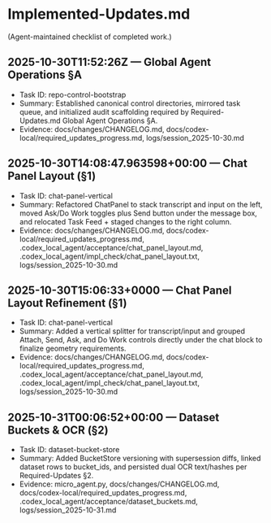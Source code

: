 # Implemented-Updates.md

(Agent-maintained checklist of completed work.)

## 2025-10-30T11:52:26Z — Global Agent Operations §A
- Task ID: repo-control-bootstrap
- Summary: Established canonical control directories, mirrored task queue, and initialized audit scaffolding required by Required-Updates.md Global Agent Operations §A.
- Evidence: docs/changes/CHANGELOG.md, docs/codex-local/required_updates_progress.md, logs/session_2025-10-30.md

## 2025-10-30T14:08:47.963598+00:00 — Chat Panel Layout (§1)
- Task ID: chat-panel-vertical
- Summary: Refactored ChatPanel to stack transcript and input on the left, moved Ask/Do Work toggles plus Send button under the message box, and relocated Task Feed + staged changes to the right column.
- Evidence: docs/changes/CHANGELOG.md, docs/codex-local/required_updates_progress.md, .codex_local_agent/acceptance/chat_panel_layout.md, .codex_local_agent/impl_check/chat_panel_layout.txt, logs/session_2025-10-30.md

## 2025-10-30T15:06:33+0000 — Chat Panel Layout Refinement (§1)
- Task ID: chat-panel-vertical
- Summary: Added a vertical splitter for transcript/input and grouped Attach, Send, Ask, and Do Work controls directly under the chat block to finalize geometry requirements.
- Evidence: docs/changes/CHANGELOG.md, docs/codex-local/required_updates_progress.md, .codex_local_agent/acceptance/chat_panel_layout.md, .codex_local_agent/impl_check/chat_panel_layout.txt, logs/session_2025-10-30.md

## 2025-10-31T00:06:52+00:00 — Dataset Buckets & OCR (§2)
- Task ID: dataset-bucket-store
- Summary: Added BucketStore versioning with supersession diffs, linked dataset rows to bucket_ids, and persisted dual OCR text/hashes per Required-Updates §2.
- Evidence: micro_agent.py, docs/changes/CHANGELOG.md, docs/codex-local/required_updates_progress.md, .codex_local_agent/acceptance/dataset_buckets.md, logs/session_2025-10-31.md

